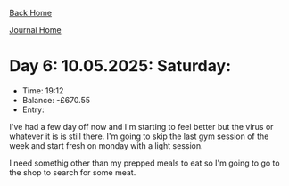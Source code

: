 [Back Home](../index.html)

[Journal Home](index.html)


# Day 6: 10.05.2025: Saturday:

* Time: 19:12
* Balance: -£670.55
* Entry:

I've had a few day off now and I'm starting to feel better but the virus or whatever it is is still there. I'm going to skip the last gym session of the week and start fresh on monday with a light session.

I need somethig other than my prepped meals to eat so I'm going to go to the shop to search for some meat.
